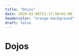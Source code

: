 ```yaml
---
title: "Dojos"
date: 2020-02-06T21:17:58+01:00
headercolor: "orange-background"
draft: false
---
```


# Dojos
    